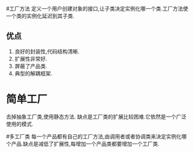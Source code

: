 #工厂方法
定义一个用户创建对象的接口,让子类决定实例化哪一个类.工厂方法使一个类的实例化延迟到其子类.


## 优点
1. 良好的封装性,代码结构清晰.
2. 扩展性非常好.
3. 屏蔽了产品类.
4. 典型的解耦框架.


# 简单工厂
去掉抽象工厂类,使用静态方法. 缺点是工厂类的扩展比较困难.它依然是一个广泛使用的模式.

#多工厂类
每一个产品都有自己的工厂方法,由调用者或者协调类来决定实例化哪个产品.缺点是减低了扩展性,每增加一个产品类都要增加一个工厂类.